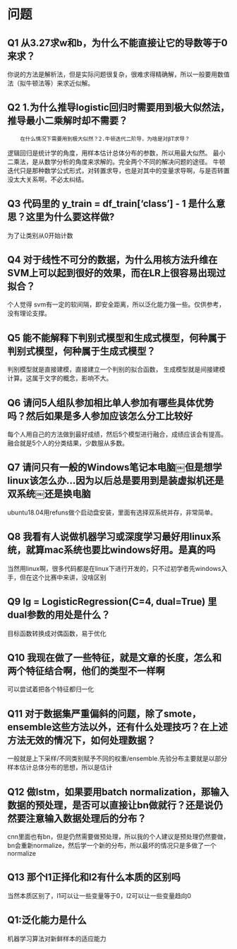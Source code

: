 # 问题

## Q1 从3.27求w和b，为什么不能直接让它的导数等于0来求？

你说的方法是解析法，但是实际问题很复杂，很难求得精确解，所以一般要用数值法（拟牛顿法等）来求近似解。

## Q2 1.为什么推导logistic回归时需要用到极大似然法，推导最小二乘解时却不需要？
        在什么情况下需要用到极大似然？2.牛顿迭代二阶导，为啥是对βT求导？

逻辑回归是统计学的角度，用样本估计总体分布的参数，所以用最大似然。
最小二乘法，是从数学分析的角度来求解的。完全两个不同的解决问题的途径。
牛顿迭代只是那种数学公式形式，对转置求导，也是对其中的变量求导啊，与是否转置没太大关系啊，不必太纠结。

## Q3 代码里的 y_train = df_train[‘class’] - 1 是什么意思？这里为什么要这样做?

为了让类别从0开始计数

## Q4 对于线性不可分的数据，为什么用核方法升维在SVM上可以起到很好的效果，而在LR上很容易出现过拟合？

个人觉得 svm有一定的软间隔，即安全距离，所以泛化能力强一些。仅供参考，没有理论支撑。

## Q5 能不能解释下判别式模型和生成式模型，何种属于判别式模型，何种属于生成式模型？

判别模型就是直接建模，直接建立一个判别的拟合函数，
生成模型就是间接建模计算。这属于文字的概念，影响不大。

## Q6 请问5人组队参加相比单人参加有哪些具体优势吗？然后如果是多人参加应该怎么分工比较好

每个人用自己的方法做到最好成绩，然后5个模型进行融合，成绩应该会有提高。融合就是5个人的分类结果，少数服从多数。

## Q7 请问只有一般的Windows笔记本电脑￼但是想学linux该怎么办…因为以后总是要用到是装虚拟机还是双系统￼还是换电脑

ubuntu18.04用refuns做个启动盘安装，里面有选择双系统并存，非常简单。

## Q8 我看有人说做机器学习或深度学习最好用linux系统，就算mac系统也要比windows好用。是真的吗

当然用linux啊，很多代码都是在linux下进行开发的，只不过初学者先windows入手，但在这个比赛中来讲，没啥区别

## Q9 lg = LogisticRegression(C=4, dual=True) 里dual参数的用处是什么？

目标函数转换成对偶函数，易于优化

## Q10 我现在做了一些特征，就是文章的长度，怎么和两个特征结合啊，他们的类型不一样啊

可以尝试着把各个特征都归一化

## Q11 对于数据集严重偏斜的问题，除了smote，ensemble这些方法以外，还有什么处理技巧？在上述方法无效的情况下，如何处理数据？

一般就是上下采样/不同类别赋予不同的权重/ensemble.先验分布主要就是以部分样本估计总体分布的思想，所以是估计

## Q12 做lstm，如果要用batch normalization，那输入数据的预处理，是否可以直接让bn做就行？还是说仍然要注意输入数据处理后的分布？

cnn里面也有bn，但是仍然需要做预处理，所以我的个人建议是预处理仍然要做，bn会重新normalize，然后学一个新的分布，所以最坏的情况只是多做了一个normalize

## Q13 那个l1正择化和l2有什么本质的区别吗

当然本质区别了，l1可以让一些变量等于0，l2可以让一些变量趋向0

## Q1:泛化能力是什么
机器学习算法对新鲜样本的适应能力
